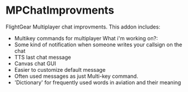 # MPChatImprovments
FlightGear Multiplayer chat improvments.
This addon includes:
- Multikey commands for multiplayer
What i'm working on?:
- Some kind of notification when someone writes your callsign on the chat
- TTS last chat message
- Canvas chat GUI
- Easier to customize default message
- Often used messages as just Multi-key command.
- 'Dictionary' for frequently used words in aviation and their meaning
